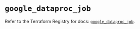# `google_dataproc_job`

Refer to the Terraform Registry for docs: [`google_dataproc_job`](https://registry.terraform.io/providers/hashicorp/google/6.32.0/docs/resources/dataproc_job).

